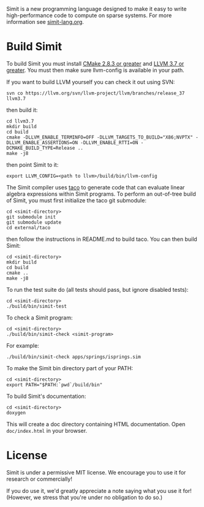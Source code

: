 Simit is a new programming language designed to make it easy to write
high-performance code to compute on sparse systems.  For more information see
[simit-lang.org](http://simit-lang.org).

Build Simit
===========
To build Simit you must install
[CMake 2.8.3 or greater](http://www.cmake.org/cmake/resources/software.html) and
[LLVM 3.7 or greater](http://llvm.org/releases/download.html).
You must then make sure llvm-config is available in your path.

If you want to build LLVM yourself you can check it out using SVN:

    svn co https://llvm.org/svn/llvm-project/llvm/branches/release_37 llvm3.7

then build it:

    cd llvm3.7
    mkdir build
    cd build
    cmake -DLLVM_ENABLE_TERMINFO=OFF -DLLVM_TARGETS_TO_BUILD="X86;NVPTX" -DLLVM_ENABLE_ASSERTIONS=ON -DLLVM_ENABLE_RTTI=ON -DCMAKE_BUILD_TYPE=Release ..
    make -j8

then point Simit to it:

    export LLVM_CONFIG=<path to llvm>/build/bin/llvm-config

The Simit compiler uses [taco](http://tensor-compiler.org) to generate code that 
can evaluate linear algebra expressions within Simit programs. To perform an 
out-of-tree build of Simit, you must first initialize the taco git submodule:

    cd <simit-directory>
    git submodule init
    git submodule update
    cd external/taco

then follow the instructions in README.md to build taco. You can then build 
Simit:

    cd <simit-directory>
    mkdir build
    cd build
    cmake ..
    make -j8

To run the test suite do (all tests should pass, but ignore disabled tests):

    cd <simit-directory>
    ./build/bin/simit-test

To check a Simit program:

    cd <simit-directory>
    ./build/bin/simit-check <simit-program>

For example:

    ./build/bin/simit-check apps/springs/isprings.sim

To make the Simit bin directory part of your PATH:

    cd <simit-directory>
    export PATH="$PATH:`pwd`/build/bin"

To build Simit's documentation:

    cd <simit-directory>
    doxygen

This will create a doc directory containing HTML documentation.  Open
`doc/index.html` in your browser.

License
=======
Simit is under a permissive MIT license. We encourage you to use it for
research or commercially!

If you do use it, we'd greatly appreciate a note saying what you use it for!
(However, we stress that you're under no obligation to do so.)
